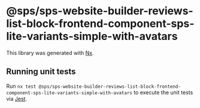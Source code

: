 # @sps/sps-website-builder-reviews-list-block-frontend-component-sps-lite-variants-simple-with-avatars

This library was generated with [Nx](https://nx.dev).

## Running unit tests

Run `nx test @sps/sps-website-builder-reviews-list-block-frontend-component-sps-lite-variants-simple-with-avatars` to execute the unit tests via [Jest](https://jestjs.io).
